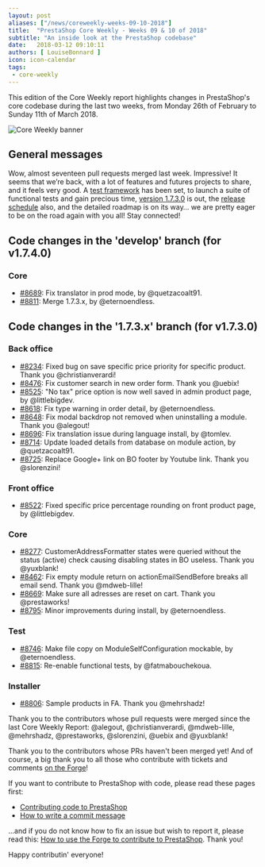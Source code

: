 ```yaml
---
layout: post
aliases: ["/news/coreweekly-weeks-09-10-2018"]
title:  "PrestaShop Core Weekly - Weeks 09 & 10 of 2018"
subtitle: "An inside look at the PrestaShop codebase"
date:   2018-03-12 09:10:11
authors: [ LouiseBonnard ]
icon: icon-calendar
tags:
 - core-weekly
---
```


This edition of the Core Weekly report highlights changes in PrestaShop's core codebase during the last two weeks, from Monday 26th of February to Sunday 11th of March 2018.

![Core Weekly banner](/assets/images/2017/04/core_weekly_banner.jpg)


## General messages

Wow, almost seventeen pull requests merged last week. Impressive! It seems that we’re back, with a lot of features and futures projects to share, and it feels very good. A [test framework]( http://build.prestashop.com/news/prestashop-test-framework) has been set, to launch a suite of functional tests and gain precious time, [version 1.7.3.0]( http://build.prestashop.com/news/prestashop-1-7-3-0-available) is out, the [release schedule]( http://build.prestashop.com/howtos/misc/2018-release-schedule) also, and the detailed roadmap is on its way… we are pretty eager to be on the road again with you all! Stay connected!


## Code changes in the 'develop' branch (for v1.7.4.0)

### Core

* [#8689](https://github.com/PrestaShop/PrestaShop/pull/8689): Fix translator in prod mode, by @quetzacoalt91.
* [#8811](https://github.com/PrestaShop/PrestaShop/pull/8811): Merge 1.7.3.x, by @eternoendless.


## Code changes in the '1.7.3.x' branch (for v1.7.3.0)

### Back office

* [#8234](https://github.com/PrestaShop/PrestaShop/pull/8234): Fixed bug on save specific price priority for specific product. Thank you @christianverardi!
* [#8476](https://github.com/PrestaShop/PrestaShop/pull/8476): Fix customer search in new order form. Thank you @uebix!
* [#8525](https://github.com/PrestaShop/PrestaShop/pull/8525): "No tax" price option is now well saved in admin product page, by @littlebigdev.
* [#8618](https://github.com/PrestaShop/PrestaShop/pull/8618): Fix type warning in order detail, by @eternoendless.
* [#8648](https://github.com/PrestaShop/PrestaShop/pull/8648): Fix modal backdrop not removed when uninstalling a module. Thank you @alegout!
* [#8696](https://github.com/PrestaShop/PrestaShop/pull/8696): Fix translation issue during language install, by @tomlev.
* [#8714](https://github.com/PrestaShop/PrestaShop/pull/8714): Update loaded details from database on module action, by @quetzacoalt91.
* [#8725](https://github.com/PrestaShop/PrestaShop/pull/8725): Replace Google+ link on BO footer by Youtube link. Thank you @slorenzini!


### Front office

* [#8522](https://github.com/PrestaShop/PrestaShop/pull/8522): Fixed specific price percentage rounding on front product page, by @littlebigdev.


### Core

* [#8277](https://github.com/PrestaShop/PrestaShop/pull/8277): CustomerAddressFormatter states were queried without the status (active) check causing disabling states in BO useless. Thank you @yuxblank!
* [#8462](https://github.com/PrestaShop/PrestaShop/pull/8462): Fix empty module return on actionEmailSendBefore breaks all email send. Thank you @mdweb-lille!
* [#8669](https://github.com/PrestaShop/PrestaShop/pull/8669): Make sure all adresses are reset on cart. Thank you @prestaworks!
* [#8795](https://github.com/PrestaShop/PrestaShop/pull/8795): Minor improvements during install, by @eternoendless.


### Test

* [#8746](https://github.com/PrestaShop/PrestaShop/pull/8746): Make file copy on ModuleSelfConfiguration mockable, by @eternoendless.
* [#8815](https://github.com/PrestaShop/PrestaShop/pull/8815): Re-enable functional tests, by @fatmabouchekoua.


### Installer

* [#8806](https://github.com/PrestaShop/PrestaShop/pull/8806): Sample products in FA. Thank you @mehrshadz!

Thank you to the contributors whose pull requests were merged since the last Core Weekly Report: @alegout, @christianverardi, @mdweb-lille, @mehrshadz, @prestaworks, @slorenzini, @uebix and @yuxblank!

Thank you to the contributors whose PRs haven't been merged yet! And of course, a big thank you to all those who contribute with tickets and comments [on the Forge](http://forge.prestashop.com/)!

If you want to contribute to PrestaShop with code, please read these pages first:

 * [Contributing code to PrestaShop](http://doc.prestashop.com/display/PS16/Contributing+code+to+PrestaShop)
 * [How to write a commit message](http://doc.prestashop.com/display/PS16/How+to+write+a+commit+message)

...and if you do not know how to fix an issue but wish to report it, please read this: [How to use the Forge to contribute to PrestaShop](http://doc.prestashop.com/display/PS16/How+to+use+the+Forge+to+contribute+to+PrestaShop). Thank you!

Happy contributin' everyone!
